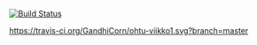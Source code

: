 [![Build Status](https://travis-ci.org/mluukkai/ohtutesti16.svg?branch=master)](https://travis-ci.org/mluukkai/ohtutesti16)

https://travis-ci.org/GandhiCorn/ohtu-viikko1.svg?branch=master
